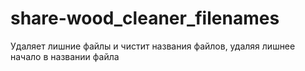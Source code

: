 # share-wood_cleaner_filenames
Удаляет лишние файлы и чистит названия файлов, удаляя лишнее начало в названии файла
